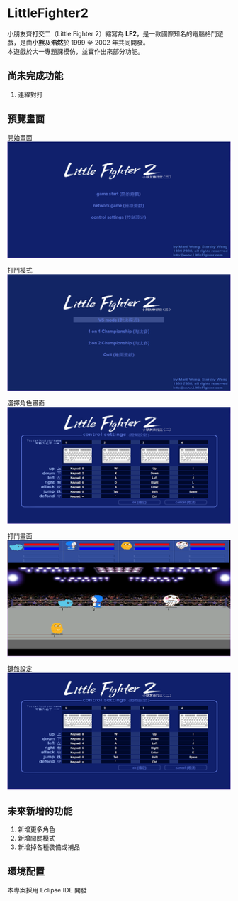 # LittleFighter2
小朋友齊打交二（Little Fighter 2）縮寫為 **LF2**，是一款國際知名的電腦格鬥遊戲，是由**小熊**及**浩然**於 1999 至 2002 年共同開發。</br>
本遊戲於大一專題課模仿，並實作出來部分功能。

## 尚未完成功能
1. 連線對打

## 預覽畫面
開始畫面<br>
![開始畫面](/preview/main.png)

打鬥模式<br>
![打鬥模式](/preview/fighting_mode.png)

選擇角色畫面<br>
![選擇角色畫面](/preview/control_settings.png)

打鬥畫面<br>
![打鬥畫面](/preview/battle.png)

鍵盤設定<br>
![鍵盤設定畫面](/preview/control_settings.png)

## 未來新增的功能
1. 新增更多角色
1. 新增闖關模式
1. 新增掉各種裝備或補品

## 環境配置
本專案採用 Eclipse IDE 開發